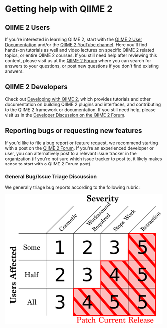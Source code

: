 # Getting help with QIIME 2

## QIIME 2 Users

If you're interested in learning QIIME 2, start with the [QIIME 2 User Documentation](https://docs.qiime2.org) and/or the [QIIME 2 YouTube channel](https://youtube.com/qiime2).
Here you'll find hands-on tutorials as well and video lectures on specific QIIME 2 related topics, or entire QIIME 2 courses.
If you still need help after reviewing this content, please visit us at the [QIIME 2 Forum](https://forum.qiime2.org/) where you can search for answers to your questions, or post new questions if you don't find existing answers.

## QIIME 2 Developers

Check out [Developing with QIIME 2](https://cap-lab.bio/developing-with-qiime2/), which provides tutorials and other documentation on building QIIME 2 plugins and interfaces, and contributing to the QIIME 2 framework or documentation.
If you still need help, please visit us in the [Developer Discussion on the QIIME 2 Forum](https://forum.qiime2.org/c/dev-discussion).

## Reporting bugs or requesting new features

If you'd like to file a bug report or feature request, we recommend starting with a post on the [QIIME 2 Forum](https://forum.qiime2.org/).
If you're an experienced developer or user, you can alternatively post to a relevant issue tracker in the organization (if you're not sure which issue tracker to post to, it likely makes sense to start with a QIIME 2 Forum post).

### General Bug/Issue Triage Discussion

We generally triage bug reports according to the following rubric:

![rubric](./issue-triage-rubric.png?raw=true)
